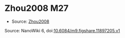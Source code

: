<a name="material" />

# Zhou2008 M27
<script type="application/ld+json">
  {
    "@context": "https://schema.org/",
    "@type": "ChemicalSubstance",
    "@id": "https://egonw.github.io/nanowiki/nanowiki239.html#material",
    "http://purl.org/dc/terms/conformsTo":
      {
        "@type": "CreativeWork",
        "@id": "https://bioschemas.org/profiles/ChemicalSubstance/0.4-RELEASE/"
      },
    "identfier": "239",
    "name": "Zhou2008 M27",
    "url": "https://egonw.github.io/nanowiki/nanowiki239.html#material",
    "sameAs": "http://127.0.0.1/mediawiki/index.php/Special:URIResolver/Zhou2008_M27"
  }
</script>


* Source: [Zhou2008](Zhou2008.md)


Source: NanoWiki 6, doi:[10.6084/m9.figshare.11897205.v1](https://doi.org/10.6084/m9.figshare.11897205.v1)
